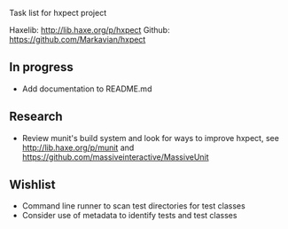 Task list for hxpect project

Haxelib: http://lib.haxe.org/p/hxpect
Github: https://github.com/Markavian/hxpect

In progress
-----------
+ Add documentation to README.md 

Research
--------
+ Review munit's build system and look for ways to improve hxpect, see http://lib.haxe.org/p/munit and https://github.com/massiveinteractive/MassiveUnit

Wishlist
--------
+ Command line runner to scan test directories for test classes
+ Consider use of metadata to identify tests and test classes

